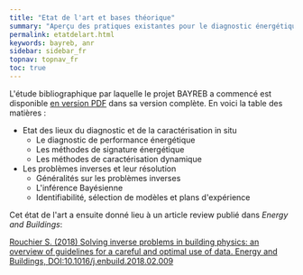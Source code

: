 ```yaml
---
title: "Etat de l'art et bases théorique"
summary: "Aperçu des pratiques existantes pour le diagnostic énergétique, et revue bibliographique des problématiques inhérentes aux problèmes inverses"
permalink: etatdelart.html
keywords: bayreb, anr
sidebar: sidebar_fr
topnav: topnav_fr
toc: true
---
```


L'étude bibliographique par laquelle le projet BAYREB a commencé est disponible [en version PDF](https://github.com/locie/bayreb/blob/master/Reports/Livrable%20A1%20-%20etat%20des%20lieux.pdf) dans sa version complète. En voici la table des matières :

* Etat des lieux du diagnostic et de la caractérisation in situ
  * Le diagnostic de performance énergétique
  * Les méthodes de signature énergétique
  * Les méthodes de caractérisation dynamique
* Les problèmes inverses et leur résolution
  * Généralités sur les problèmes inverses
  * L'inférence Bayésienne
  * Identifiabilité, sélection de modèles et plans d'expérience

Cet état de l'art a ensuite donné lieu à un article review publié dans *Energy and Buildings*:

[Rouchier S. (2018) Solving inverse problems in building physics: an overview of guidelines for a careful and optimal use of data. Energy and Buildings, DOI:10.1016/j.enbuild.2018.02.009](https://www.sciencedirect.com/science/article/pii/S0378778817317942)
